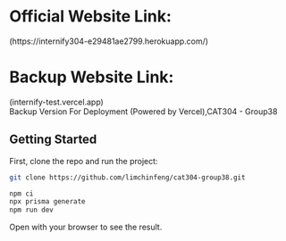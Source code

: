 <h1>Official Website Link:</h1>
(https://internify304-e29481ae2799.herokuapp.com/)


<h1>Backup Website Link:</h1>
(internify-test.vercel.app)

<br/>
Backup Version For Deployment (Powered by Vercel),CAT304 - Group38

<br/>

## Getting Started

First, clone the repo and run the project:

```bash
git clone https://github.com/limchinfeng/cat304-group38.git

npm ci 
npx prisma generate
npm run dev
```

Open  with your browser to see the result.
